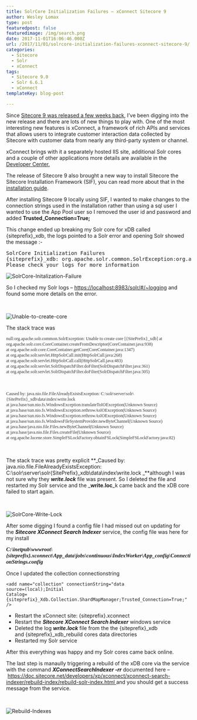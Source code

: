 ```yaml
---
title: SolrCore Initialization Failures – xConnect Sitecore 9
author: Wesley Lomax
type: post
featuredpost: false
featuredimage: /img/search.png
date: 2017-11-01T16:06:46.000Z
url: /2017/11/01/solrcore-initialization-failures-xconnect-sitecore-9/
categories:
  - Sitecore
  - Solr
  - xConnect
tags:
  - Sitecore 9.0
  - Solr 6.6.1
  - xConnect
templateKey: blog-post

---
```

Since <a href="https://www.sitecore.net/company/press-and-media/press-releases/2017/10/new-sitecore-experience-cloud-transforms-digital-experiences" target="_blank" rel="noopener">Sitecore 9 was released a few weeks back</a>, I&#8217;ve been digging into the new release and there are lots of new things to play with. One of the most interesting new features is xConnect, a framework of rich APIs and services that allows users to integrate customer interaction data collected by Sitecore with customer data from nearly any third-party system or channel.

xConnect brings with it a separately hosted IIS site, additional Solr cores and a couple of other applications more details are available in the <a href="https://doc.sitecore.net/developers/xp/index.htmlhttps://doc.sitecore.net/developers/xp/index.html" target="_blank" rel="noopener">Developer Center.</a>

The release of Sitecore 9 also brought a new way to install Sitecore the Sitecore Installation Framework (SIF), you can read more about that in the <a href="https://dev.sitecore.net/Downloads/Sitecore_Experience_Platform/90/Sitecore_Experience_Platform_90_Initial_Release.aspx" target="_blank" rel="noopener">installation guide</a>.

After installing Sitecore 9 locally using SIF, I wanted to make changes to the connection strings used in the installation rather than using a sql user I wanted to use the App Pool user so I removed the user id and password and added **Trusted_Connection=True;**

This change ended up breaking my Solr core for xDB called {siteprefix}_xdb, the logs pointed to a Solr error and opening Solr showed the message :-

<pre>SolrCore Initialization Failures 
{siteprefix}_xdb: org.apache.solr.common.SolrException:org.apache.solr.common.SolrException: Error opening new searcher 
Please check your logs for more information</pre>

![SolrCore-Initalization-Failure](/img/SolrCore-Initalization-Failure.png)

So I checked my Solr logs &#8211; <a href="https://localhost:8983/solr/#/~logging" target="_blank" rel="noopener">https://localhost:8983/solr/#/~logging</a> and found some more details on the error.

&nbsp;

![Unable-to-create-core](/img/Unable-to-create-core.png)

The stack trace was

<p style="margin: 0in; font-family: Calibri; font-size: 9.0pt; color: #333333;">
  null:org.apache.solr.common.SolrException: Unable to create core [{SitePrefix}_xdb] at org.apache.solr.core.CoreContainer.createFromDescriptor(CoreContainer.java:938)<br /> at org.apache.solr.core.CoreContainer.getCore(CoreContainer.java:1347)<br /> at org.apache.solr.servlet.HttpSolrCall.init(HttpSolrCall.java:268)<br /> at org.apache.solr.servlet.HttpSolrCall.call(HttpSolrCall.java:483)<br /> at org.apache.solr.servlet.SolrDispatchFilter.doFilter(SolrDispatchFilter.java:361)<br /> at org.apache.solr.servlet.SolrDispatchFilter.doFilter(SolrDispatchFilter.java:305)
</p>

&nbsp;

<p style="margin: 0in; font-family: Calibri; font-size: 9.0pt; color: #333333;">
  Caused by: java.nio.file.FileAlreadyExistsException: C:\solr\server\solr\{SitePrefix}_xdb\data\index\write.lock<br /> at java.base/sun.nio.fs.WindowsException.translateToIOException(Unknown Source)<br /> at java.base/sun.nio.fs.WindowsException.rethrowAsIOException(Unknown Source)<br /> at java.base/sun.nio.fs.WindowsException.rethrowAsIOException(Unknown Source)<br /> at java.base/sun.nio.fs.WindowsFileSystemProvider.newByteChannel(Unknown Source)<br /> at java.base/java.nio.file.Files.newByteChannel(Unknown Source)<br /> at java.base/java.nio.file.Files.createFile(Unknown Source)<br /> at org.apache.lucene.store.SimpleFSLockFactory.obtainFSLock(SimpleFSLockFactory.java:82)
</p>

&nbsp;

The stack trace was pretty explicit **_Caused by: java.nio.file.FileAlreadyExistsException: C:\solr\server\solr\{SitePrefix}_xdb\data\index\write.lock _**although I was not sure why they _**write.lock**_ file was present. So I deleted the file and restarted my Solr service and the _**write.loc**_k came back and the xDB core failed to start again.

&nbsp;

![SolrCore-Write-Lock](/img/SolrCore-Write-Lock.png)

After some digging I found a config file I had missed out on updating for the _**Sitecore XConnect Search Indexer**_ service, the config file was here for my install

<p style="margin: 0in; font-family: Calibri; font-size: 11.0pt;">
  <strong><em>C:\inetpub\wwwroot\{siteprefix}.xconnect\App_data\jobs\continuous\IndexWorker\App_config\ConnectionStrings.config</em></strong>
</p>

Once I updated the collection connectionstring

 <code lang="xml">&lt;add name="collection" connectionString="data source=(local);Initial Catalog={siteprefix}_Xdb.Collection.ShardMapManager;Trusted_Connection=True;" /&gt;</code>

  * Restart the xConnect site: {siteprefix}.xconnect
  * Restart the _**Sitecore XConnect Search Indexer**_ windows service
  * Deleted the log **_write.lock_** file from the the {siteprefix}\_xdb and {siteprefix}\_xdb_rebuild cores data directories
  * Restarted my Solr service

After this everything was happy and my Solr cores came back online.

The last step is manaully triggering a rebuild of the xDB core via the service with the command _**<span class="pre">XConnectSearchIndexer</span> <span class="pre">-rr</span>**_ documented here &#8211; <a href="https://doc.sitecore.net/developers/xp/xconnect/xconnect-search-indexer/rebuild-index/rebuild-solr-index.html" target="_blank" rel="noopener">https://doc.sitecore.net/developers/xp/xconnect/xconnect-search-indexer/rebuild-index/rebuild-solr-index.html </a>and you should get a success message from the service.

&nbsp;

![Rebuild-Indexes](/img/Rebuild-Indexes.png)
